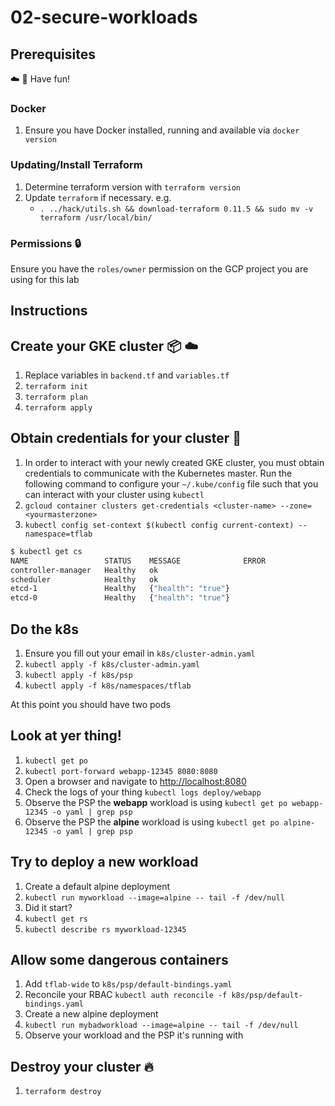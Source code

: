 # 02-secure-workloads

## Prerequisites

:cloud: :rocket: Have fun!

### Docker

1. Ensure you have Docker installed, running and available via `docker version`

### Updating/Install Terraform

1. Determine terraform version with `terraform version`
1. Update `terraform` if necessary. e.g.
    - `. ../hack/utils.sh && download-terraform 0.11.5 && sudo mv -v terraform /usr/local/bin/`

### Permissions :lock:

Ensure you have the `roles/owner` permission on the GCP project you are using for this lab

## Instructions

## Create your GKE cluster :package: :cloud:

1. Replace variables in `backend.tf` and `variables.tf`
1. `terraform init`
1. `terraform plan`
1. `terraform apply`

## Obtain credentials for your cluster :key:

1. In order to interact with your newly created GKE cluster, you must obtain credentials to communicate with the Kubernetes master. Run the following command to configure your `~/.kube/config` file such that you can interact with your cluster using `kubectl`
1. `gcloud container clusters get-credentials <cluster-name> --zone=<yourmasterzone>`
1. `kubectl config set-context $(kubectl config current-context) --namespace=tflab`

```sh
$ kubectl get cs
NAME                 STATUS    MESSAGE              ERROR
controller-manager   Healthy   ok
scheduler            Healthy   ok
etcd-1               Healthy   {"health": "true"}
etcd-0               Healthy   {"health": "true"}
```

## Do the k8s

1. Ensure you fill out your email in `k8s/cluster-admin.yaml`
1. `kubectl apply -f k8s/cluster-admin.yaml`
1. `kubectl apply -f k8s/psp`
1. `kubectl apply -f k8s/namespaces/tflab`

At this point you should have two pods 
## Look at yer thing!

1. `kubectl get po`
1. `kubectl port-forward webapp-12345 8080:8080`
1. Open a browser and navigate to [http://localhost:8080](http://localhost:8080)
1. Check the logs of your thing `kubectl logs deploy/webapp`
1. Observe the PSP the **webapp** workload is using `kubectl get po webapp-12345 -o yaml | grep psp`
1. Observe the PSP the **alpine** workload is using `kubectl get po alpine-12345 -o yaml | grep psp`

## Try to deploy a new workload

1. Create a default alpine deployment
1. `kubectl run myworkload --image=alpine -- tail -f /dev/null`
1. Did it start?
1. `kubectl get rs`
1. `kubectl describe rs myworkload-12345`

## Allow some dangerous containers

1. Add `tflab-wide` to `k8s/psp/default-bindings.yaml`
1. Reconcile your RBAC `kubectl auth reconcile -f k8s/psp/default-bindings.yaml`
1. Create a new alpine deployment
1. `kubectl run mybadworkload --image=alpine -- tail -f /dev/null`
1. Observe your workload and the PSP it's running with

## Destroy your cluster :fire:

1. `terraform destroy`
